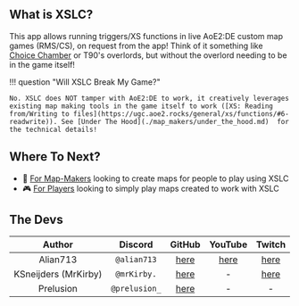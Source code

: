 ## What is XSLC?

This app allows running triggers/XS functions in live AoE2:DE custom map games (RMS/CS), on request from the app! Think of it something like [Choice Chamber](https://store.steampowered.com/app/359960/Choice_Chamber/) or T90's overlords, but without the overlord needing to be in the game itself!

!!! question "Will XSLC Break My Game?"

    No. XSLC does NOT tamper with AoE2:DE to work, it creatively leverages existing map making tools in the game itself to work ([XS: Reading from/Writing to files](https://ugc.aoe2.rocks/general/xs/functions/#6-readwrite)). See [Under The Hood](./map_makers/under_the_hood.md)  for the technical details!

## Where To Next?

- 🧭 [For Map-Makers](./map_makers/getting_started.md) looking to create maps for people to play using XSLC
- 🎮 [For Players](./players/installation.md) looking to simply play maps created to work with XSLC

## The Devs

|      **Author**      |  **Discord**  |                        **GitHub**                         |                **YouTube**                |                            **Twitch**                            |
|:--------------------:|:-------------:|:---------------------------------------------------------:|:-----------------------------------------:|:----------------------------------------------------------------:|   
|       Alian713       |  `@alian713`  |   [here](https://github.com/Divy1211 "Alian's GitHub")    | [here](https://www.youtube.com/@alian713) |     [here](https://www.twitch.tv/Alian713 "Alian's Twitch")      |
| KSneijders (MrKirby) |  `@mrKirby.`  | [here](https://github.com/KSneijders "MrKirby's GitHub")  |                     -                     | [here](https://www.twitch.tv/MrKirbyOfficial "MrKirby's Twitch") |
|      Prelusion       | `@prelusion_` | [here](https://github.com/prelusion "Prelusion's GitHub") |                     -                     |                                -                                 |